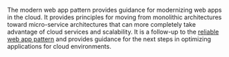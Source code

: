 The modern web app pattern provides guidance for modernizing web apps in the cloud. It provides principles for moving from monolithic architectures toward micro-service architectures that can more completely take advantage of cloud services and scalability. It is a follow-up to the [reliable web app pattern](../../overview.md#reliable-web-app-pattern) and provides guidance for the next steps in optimizing applications for cloud environments.